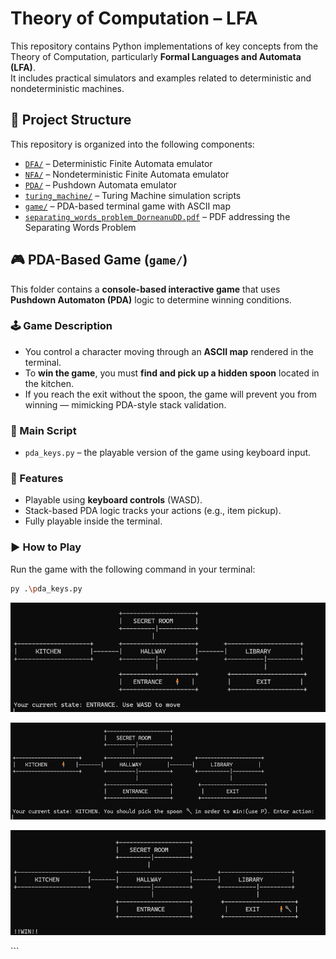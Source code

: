 # Theory of Computation – LFA

This repository contains Python implementations of key concepts from the Theory of Computation, particularly **Formal Languages and Automata (LFA)**.  
It includes practical simulators and examples related to deterministic and nondeterministic machines.

## 📁 Project Structure

This repository is organized into the following components:

- [`DFA/`](https://github.com/dianadd03/Theory-of-computation-LFA-/tree/main/DFA) – Deterministic Finite Automata emulator
- [`NFA/`](https://github.com/dianadd03/Theory-of-computation-LFA-/tree/main/NFA) – Nondeterministic Finite Automata emulator
- [`PDA/`](https://github.com/dianadd03/Theory-of-computation-LFA-/tree/main/PDA) – Pushdown Automata emulator
- [`turing_machine/`](https://github.com/dianadd03/Theory-of-computation-LFA-/tree/main/turing_machine) – Turing Machine simulation scripts
- [`game/`](https://github.com/dianadd03/Theory-of-computation-LFA-/tree/main/game) – PDA-based terminal game with ASCII map
- [`separating_words_problem_DorneanuDD.pdf`](https://github.com/dianadd03/Theory-of-computation-LFA-/blob/main/separating_words_problem_DorneanuDD.pdf) – PDF addressing the Separating Words Problem

## 🎮 PDA-Based Game (`game/`)

This folder contains a **console-based interactive game** that uses **Pushdown Automaton (PDA)** logic to determine winning conditions.

### 🕹 Game Description
- You control a character moving through an **ASCII map** rendered in the terminal.
- To **win the game**, you must **find and pick up a hidden spoon** located in the kitchen.
- If you reach the exit without the spoon, the game will prevent you from winning — mimicking PDA-style stack validation.

### 📄 Main Script
- `pda_keys.py` – the playable version of the game using keyboard input.

### 🧩 Features
- Playable using **keyboard controls** (WASD).
- Stack-based PDA logic tracks your actions (e.g., item pickup).
- Fully playable inside the terminal.

### ▶️ How to Play
Run the game with the following command in your terminal:
```bash
py .\pda_keys.py
```
<p align="center"> <img src="images/1.png" alt="Game Screenshot 1" width="600"/> </p> <p align="center"> <img src="images/2.png" alt="Game Screenshot 2" width="600"/> </p> <p align="center"> <img src="images/3.png" alt="Game Screenshot 3" width="600"/> </p> ```

